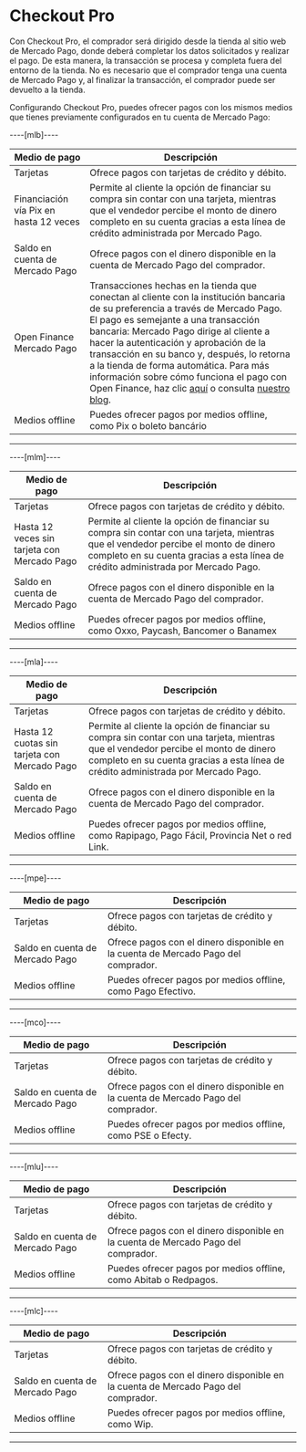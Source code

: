 # Checkout Pro

Con Checkout Pro, el comprador será dirigido desde la tienda al sitio web de Mercado Pago, donde deberá completar los datos solicitados y realizar el pago. De esta manera, la transacción se procesa y completa fuera del entorno de la tienda. No es necesario que el comprador tenga una cuenta de Mercado Pago y, al finalizar la transacción, el comprador puede ser devuelto a la tienda.

Configurando Checkout Pro, puedes ofrecer pagos con los mismos medios que tienes previamente configurados en tu cuenta de Mercado Pago:

----[mlb]----

| Medio de pago | Descripción |
|---|---|
| Tarjetas | Ofrece pagos con tarjetas de crédito y débito. |
| Financiación vía Pix en hasta 12 veces | Permite al cliente la opción de financiar su compra sin contar con una tarjeta, mientras que el vendedor percibe el monto de dinero completo en su cuenta gracias a esta línea de crédito administrada por Mercado Pago. |
| Saldo en cuenta de Mercado Pago | Ofrece pagos con el dinero disponible en la cuenta de Mercado Pago del comprador. |
| Open Finance Mercado Pago | Transacciones hechas en la tienda que conectan al cliente con la institución bancaria de su preferencia a través de Mercado Pago. <br> El pago es semejante a una transacción bancaria: Mercado Pago dirige al cliente a hacer la autenticación y aprobación de la transacción en su banco y, después, lo retorna a la tienda de forma automática. Para más información sobre cómo funciona el pago con Open Finance, haz clic [aquí](https://www.mercadopago.com.br/c/openfinance) o consulta [nuestro blog](https://empresas.mercadopago.com.br/pagamentos-via-open-finance). |
| Medios offline | Puedes ofrecer pagos por medios offline, como Pix o boleto bancário |

------------

----[mlm]----

| Medio de pago | Descripción |
|---|---|
| Tarjetas | Ofrece pagos con tarjetas de crédito y débito. |
| Hasta 12 veces sin tarjeta con Mercado Pago | Permite al cliente la opción de financiar su compra sin contar con una tarjeta, mientras que el vendedor percibe el monto de dinero completo en su cuenta gracias a esta línea de crédito administrada por Mercado Pago. |
| Saldo en cuenta de Mercado Pago | Ofrece pagos con el dinero disponible en la cuenta de Mercado Pago del comprador. |
| Medios offline | Puedes ofrecer pagos por medios offline, como Oxxo, Paycash, Bancomer o Banamex |


------------

----[mla]----

| Medio de pago | Descripción |
|---|---|
| Tarjetas | Ofrece pagos con tarjetas de crédito y débito. |
| Hasta 12 cuotas sin tarjeta con Mercado Pago | Permite al cliente la opción de financiar su compra sin contar con una tarjeta, mientras que el vendedor percibe el monto de dinero completo en su cuenta gracias a esta línea de crédito administrada por Mercado Pago. |
| Saldo en cuenta de Mercado Pago | Ofrece pagos con el dinero disponible en la cuenta de Mercado Pago del comprador. |
| Medios offline | Puedes ofrecer pagos por medios offline, como Rapipago, Pago Fácil, Provincia Net o red Link. |

------------

----[mpe]----

| Medio de pago | Descripción |
|---|---|
| Tarjetas | Ofrece pagos con tarjetas de crédito y débito. |
| Saldo en cuenta de Mercado Pago | Ofrece pagos con el dinero disponible en la cuenta de Mercado Pago del comprador. |
| Medios offline | Puedes ofrecer pagos por medios offline, como Pago Efectivo. |

------------

----[mco]----

| Medio de pago | Descripción |
|---|---|
| Tarjetas | Ofrece pagos con tarjetas de crédito y débito. |
| Saldo en cuenta de Mercado Pago | Ofrece pagos con el dinero disponible en la cuenta de Mercado Pago del comprador. |
| Medios offline | Puedes ofrecer pagos por medios offline, como PSE o Efecty. |

------------

----[mlu]----

| Medio de pago | Descripción |
|---|---|
| Tarjetas | Ofrece pagos con tarjetas de crédito y débito. |
| Saldo en cuenta de Mercado Pago | Ofrece pagos con el dinero disponible en la cuenta de Mercado Pago del comprador. |
| Medios offline | Puedes ofrecer pagos por medios offline, como Abitab o Redpagos. |

------------

----[mlc]----

| Medio de pago | Descripción |
|---|---|
| Tarjetas | Ofrece pagos con tarjetas de crédito y débito. |
| Saldo en cuenta de Mercado Pago | Ofrece pagos con el dinero disponible en la cuenta de Mercado Pago del comprador. |
| Medios offline | Puedes ofrecer pagos por medios offline, como Wip. |

------------

